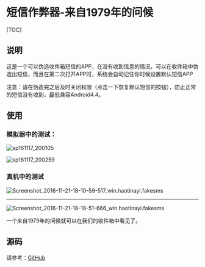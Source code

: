 # 短信作弊器-来自1979年的问候

[TOC]

## 说明

这是一个可以伪造收件箱短信的APP，在没有收到信息的情况，可以在收件箱中伪造出短信，而且在第二次打开APP时，系统会自动记住你时候设置默认短信APP

注意：请在伪造完之后及时关闭权限（点击一下恢复默认短信的按钮），防止正常的短信没有收到，最低兼容Android4.4。

## 使用

### 模拟器中的测试：

![sp161117_200105](http://oaxelf1sk.bkt.clouddn.com/sp161117_200105.png)

![sp161117_200259](http://oaxelf1sk.bkt.clouddn.com/sp161117_200259.png)

### 真机中的测试

![Screenshot_2016-11-21-18-10-59-517_win.haotinayi.fakesms](http://oaxelf1sk.bkt.clouddn.com/Screenshot_2016-11-21-18-10-59-517_win.haotinayi.fakesms.png)

---------------

![Screenshot_2016-11-21-18-18-51-666_win.haotinayi.fakesms](http://oaxelf1sk.bkt.clouddn.com/Screenshot_2016-11-21-18-18-51-666_win.haotinayi.fakesms.png)



一个来自1979年的问候就可以在我们的收件箱中看见了。

## 源码

请参考：[GitHub](https://github.com/HaoTianYi/FakeSms)







